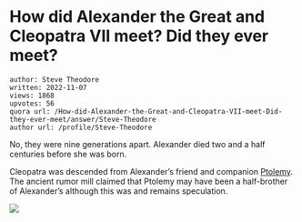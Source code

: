 # How did Alexander the Great and Cleopatra VII meet? Did they ever meet?

	author: Steve Theodore
	written: 2022-11-07
	views: 1868
	upvotes: 56
	quora url: /How-did-Alexander-the-Great-and-Cleopatra-VII-meet-Did-they-ever-meet/answer/Steve-Theodore
	author url: /profile/Steve-Theodore


No, they were nine generations apart. Alexander died two and a half centuries before she was born.

Cleopatra was descended from Alexander’s friend and companion [Ptolemy](https://en.wikipedia.org/wiki/Ptolemy_I_Soter). The ancient rumor mill claimed that Ptolemy may have been a half-brother of Alexander’s although this was and remains speculation.

![](https://qph.cf2.quoracdn.net/main-qimg-df8bc0c5678d123101a604ec08b1cf0a-lq)


